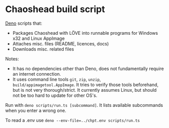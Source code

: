 # Chaoshead build script

[Deno](https://deno.com) scripts that:
- Packages Chaoshead with LÖVE into runnable programs for Windows x32 and Linux AppImage
- Attaches misc. files (README, licences, docs)
- Downloads misc. related files

Notes:
- It has no dependencies other than Deno, does not fundamentally require an internet connection.
- It uses command line tools `git`, `zip`, `unzip`, `build/appimagetool.AppImage`.
  It tries to verify those tools beforehand, but is not very thorough/strict.
  It currently assumes Linux, but should not be too hard to update for other OS's.

Run with `deno scripts/run.ts [subcommand]`. It lists available subcommands when you enter a wrong one.

To read a .env use `deno --env-file=../chpt.env scripts/run.ts`